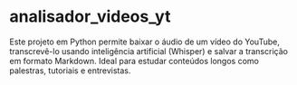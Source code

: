 # analisador_videos_yt
Este projeto em Python permite baixar o áudio de um vídeo do YouTube, transcrevê-lo usando inteligência artificial (Whisper) e salvar a transcrição em formato Markdown. Ideal para estudar conteúdos longos como palestras, tutoriais e entrevistas.
